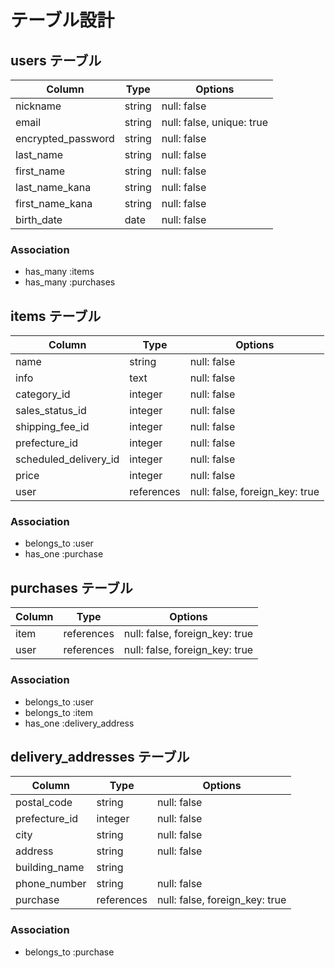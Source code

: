 # テーブル設計

## users テーブル

| Column             | Type   | Options     |
| ------------------ | ------ | ----------- |
| nickname           | string | null: false |
| email              | string | null: false, unique: true |
| encrypted_password | string | null: false |
| last_name          | string | null: false |
| first_name         | string | null: false |
| last_name_kana     | string | null: false |
| first_name_kana    | string | null: false |
| birth_date         | date   | null: false |


### Association
- has_many :items
- has_many :purchases

## items テーブル

| Column                | Type       | Options     |
| --------------------- | ---------- | ----------- |
| name                  | string     | null: false |
| info                  | text       | null: false |
| category_id           | integer    | null: false |
| sales_status_id       | integer    | null: false |
| shipping_fee_id       | integer    | null: false |
| prefecture_id         | integer    | null: false |
| scheduled_delivery_id | integer    | null: false |
| price                 | integer    | null: false |
| user                  | references | null: false, foreign_key: true |


### Association

- belongs_to :user
- has_one    :purchase

## purchases テーブル

| Column         | Type       | Options     |
| -------------- | ---------- | ----------- |
| item           | references | null: false, foreign_key: true |
| user           | references | null: false, foreign_key: true |


### Association

- belongs_to :user
- belongs_to :item
- has_one    :delivery_address



## delivery_addresses テーブル

| Column        | Type       | Options     |
| ------------- | ---------- | ----------- |
| postal_code   | string     | null: false |
| prefecture_id | integer    | null: false |
| city          | string     | null: false |
| address       | string     | null: false |
| building_name | string     |             |
| phone_number  | string     | null: false |
| purchase      | references | null: false, foreign_key: true |


### Association

- belongs_to :purchase

